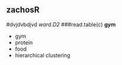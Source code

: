 ## zachosR
#dvjdvbdjvd
*ward.D2*
###read.table(c)
**gym**
* gym
* protein
* food
* hierarchical clustering
